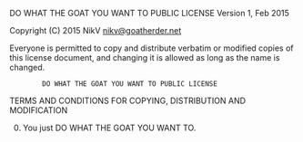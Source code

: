  DO WHAT THE GOAT YOU WANT TO PUBLIC LICENSE 
                    Version 1, Feb 2015 

 Copyright (C) 2015 NikV <nikv@goatherder.net> 

 Everyone is permitted to copy and distribute verbatim or modified 
 copies of this license document, and changing it is allowed as long 
 as the name is changed. 

            DO WHAT THE GOAT YOU WANT TO PUBLIC LICENSE 
   TERMS AND CONDITIONS FOR COPYING, DISTRIBUTION AND MODIFICATION 

  0. You just DO WHAT THE GOAT YOU WANT TO.
